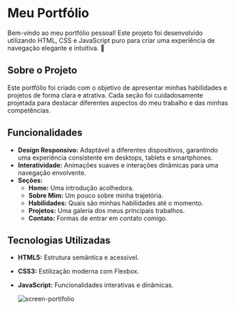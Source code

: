 # Meu Portfólio

Bem-vindo ao meu portfólio pessoal! Este projeto foi desenvolvido utilizando HTML, CSS e JavaScript puro para criar uma experiência de navegação elegante e intuitiva. 🌟

## Sobre o Projeto

Este portfólio foi criado com o objetivo de apresentar minhas habilidades e projetos de forma clara e atrativa. Cada seção foi cuidadosamente projetada para destacar diferentes aspectos do meu trabalho e das minhas competências.

## Funcionalidades

- **Design Responsivo:** Adaptável a diferentes dispositivos, garantindo uma experiência consistente em desktops, tablets e smartphones.
- **Interatividade:** Animações suaves e interações dinâmicas para uma navegação envolvente.
- **Seções:** 
  - **Home:** Uma introdução acolhedora.
  - **Sobre Mim:** Um pouco sobre minha trajetória.
  - **Habilidades:** Quais são minhas habilidades até o momento.
  - **Projetos:** Uma galeria dos meus principais trabalhos.
  - **Contato:** Formas de entrar em contato comigo.

## Tecnologias Utilizadas

- **HTML5:** Estrutura semântica e acessível.
- **CSS3:** Estilização moderna com Flexbox.
- **JavaScript:** Funcionalidades interativas e dinâmicas.

  ![screen-portifolio](https://github.com/user-attachments/assets/4eeddaf8-f994-4838-afcb-a1cdcbe92cfe)

